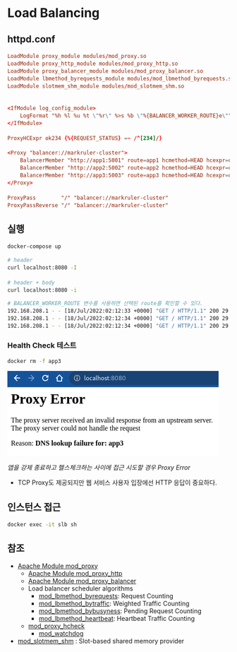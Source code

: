 # Load Balancing

## httpd.conf

```httpd.conf
LoadModule proxy_module modules/mod_proxy.so
LoadModule proxy_http_module modules/mod_proxy_http.so
LoadModule proxy_balancer_module modules/mod_proxy_balancer.so
LoadModule lbmethod_byrequests_module modules/mod_lbmethod_byrequests.so
LoadModule slotmem_shm_module modules/mod_slotmem_shm.so


<IfModule log_config_module>
    LogFormat "%h %l %u %t \"%r\" %>s %b \"%{BALANCER_WORKER_ROUTE}e\"" common
</IfModule>

ProxyHCExpr ok234 {%{REQUEST_STATUS} =~ /^[234]/}

<Proxy "balancer://markruler-cluster">
    BalancerMember "http://app1:5001" route=app1 hcmethod=HEAD hcexpr=ok234 hcinterval=2
    BalancerMember "http://app2:5002" route=app2 hcmethod=HEAD hcexpr=ok234 hcinterval=2
    BalancerMember "http://app3:5003" route=app3 hcmethod=HEAD hcexpr=ok234 hcinterval=2
</Proxy>

ProxyPass        "/" "balancer://markruler-cluster"
ProxyPassReverse "/" "balancer://markruler-cluster"
```

## 실행

```sh
docker-compose up
```

```sh
# header
curl localhost:8080 -I

# header + body
curl localhost:8080 -i
```

```sh
# BALANCER_WORKER_ROUTE 변수를 사용하면 선택된 route를 확인할 수 있다.
192.168.208.1 - - [18/Jul/2022:02:12:33 +0000] "GET / HTTP/1.1" 200 29 "app1"
192.168.208.1 - - [18/Jul/2022:02:12:34 +0000] "GET / HTTP/1.1" 200 29 "app2"
192.168.208.1 - - [18/Jul/2022:02:12:34 +0000] "GET / HTTP/1.1" 200 29 "app3"
```

### Health Check 테스트

```sh
docker rm -f app3
```

![Proxy Error](../../images/httpd-proxy-error.png)

*앱을 강제 종료하고 헬스체크하는 사이에 접근 시도할 경우 Proxy Error*

- TCP Proxy도 제공되지만 웹 서비스 사용자 입장에선 HTTP 응답이 중요하다.

## 인스턴스 접근

```sh
docker exec -it slb sh
```

## 참조

- [Apache Module mod_proxy](https://httpd.apache.org/docs/trunk/mod/mod_proxy.html)
  - [Apache Module mod_proxy_http](https://httpd.apache.org/docs/2.4/mod/mod_proxy_http.html)
  - [Apache Module mod_proxy_balancer](https://httpd.apache.org/docs/2.4/mod/mod_proxy_balancer.html)
  - Load balancer scheduler algorithms
    - [mod_lbmethod_byrequests](https://httpd.apache.org/docs/trunk/mod/mod_lbmethod_byrequests.html): Request Counting
    - [mod_lbmethod_bytraffic](https://httpd.apache.org/docs/trunk/mod/mod_lbmethod_bytraffic.html): Weighted Traffic Counting
    - [mod_lbmethod_bybusyness](https://httpd.apache.org/docs/trunk/mod/mod_lbmethod_bybusyness.html): Pending Request Counting
    - [mod_lbmethod_heartbeat](https://httpd.apache.org/docs/trunk/mod/mod_lbmethod_heartbeat.html): Heartbeat Traffic Counting
  - [mod_proxy_hcheck]()
    - [mod_watchdog]()
- [mod_slotmem_shm](https://httpd.apache.org/docs/trunk/mod/mod_slotmem_shm.html) : Slot-based shared memory provider
